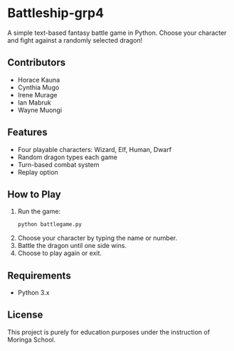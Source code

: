# Battleship-grp4

A simple text-based fantasy battle game in Python. Choose your character and fight against a randomly selected dragon!

## Contributors

  - Horace Kauna
  - Cynthia Mugo
  - Irene Murage
  - Ian Mabruk
  - Wayne Muongi

## Features

- Four playable characters: Wizard, Elf, Human, Dwarf
- Random dragon types each game
- Turn-based combat system
- Replay option

## How to Play

1. Run the game:
    ```sh
    python battlegame.py
    ```
2. Choose your character by typing the name or number.
3. Battle the dragon until one side wins.
4. Choose to play again or exit.

## Requirements

- Python 3.x

## License

This project is purely for education purposes under the instruction of Moringa School.